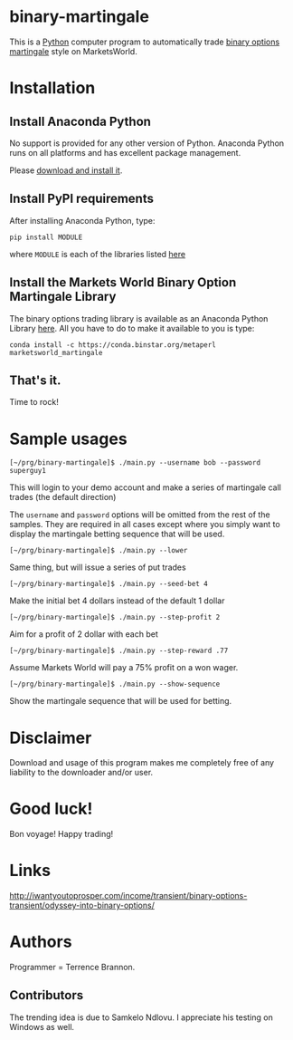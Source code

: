 binary-martingale
=================

This is a [Python](http://www.python.org) computer program to automatically trade [binary options](http://en.wikipedia.org/wiki/Binary_option) [martingale](http://en.wikipedia.org/wiki/Martingale_(betting_system)) style on MarketsWorld.

# Installation



## Install Anaconda Python

No support is provided for any other version of Python. Anaconda
Python runs on all platforms and has excellent package management.

Please
[download and install it](https://store.continuum.io/cshop/anaconda/).

## Install PyPI requirements

After installing Anaconda Python, type:

    pip install MODULE

where `MODULE` is each of the libraries listed [here](https://github.com/metaperl/binary-martingale/blob/master/requirements.txt)

## Install the Markets World Binary Option Martingale Library

The binary options trading library is available as an Anaconda Python
Library [here](https://binstar.org/metaperl/marketsworld_martingale).
All you have to do to make it available to you is type:

    conda install -c https://conda.binstar.org/metaperl marketsworld_martingale

## That's it.

Time to rock!

# Sample usages

    [~/prg/binary-martingale]$ ./main.py --username bob --password superguy1

This will login to your demo account and make a series of martingale call trades (the default direction)

The `username` and `password` options will be omitted from the
rest of the samples. They are required in all cases except where you
simply want to display the martingale betting sequence that will be used.


    [~/prg/binary-martingale]$ ./main.py --lower

Same thing, but will issue a series of put trades

    [~/prg/binary-martingale]$ ./main.py --seed-bet 4

Make the initial bet 4 dollars instead of the default 1 dollar

    [~/prg/binary-martingale]$ ./main.py --step-profit 2

Aim for a profit of 2 dollar with each bet

    [~/prg/binary-martingale]$ ./main.py --step-reward .77

Assume Markets World will pay a 75% profit on a won wager.

    [~/prg/binary-martingale]$ ./main.py --show-sequence

Show the martingale sequence that will be used for betting.

# Disclaimer

Download and usage of this program makes me completely free of any liability to the downloader and/or user.

# Good luck!

Bon voyage! Happy trading!

# Links

http://iwantyoutoprosper.com/income/transient/binary-options-transient/odyssey-into-binary-options/

# Authors

Programmer = Terrence Brannon.

## Contributors

The trending idea is due to Samkelo Ndlovu. I appreciate his testing on
Windows as well.
